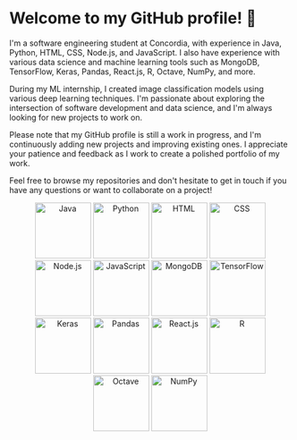 # Welcome to my GitHub profile! 👋

I'm a software engineering student at Concordia, with experience in Java, Python, HTML, CSS, Node.js, and JavaScript. I also have experience with various data science and machine learning tools such as MongoDB, TensorFlow, Keras, Pandas, React.js, R, Octave, NumPy, and more.

During my ML internship, I created image classification models using various deep learning techniques. I'm passionate about exploring the intersection of software development and data science, and I'm always looking for new projects to work on.

Please note that my GitHub profile is still a work in progress, and I'm continuously adding new projects and improving existing ones. I appreciate your patience and feedback as I work to create a polished portfolio of my work.

Feel free to browse my repositories and don't hesitate to get in touch if you have any questions or want to collaborate on a project!

<p align="center">
  <img src="[https://example.com/java.png](https://www.google.com/imgres?imgurl=https%3A%2F%2Fupload.wikimedia.org%2Fwikipedia%2Fen%2Fthumb%2F3%2F30%2FJava_programming_language_logo.svg%2F1200px-Java_programming_language_logo.svg.png&tbnid=6YsbFDSVEi3VJM&vet=12ahUKEwjHj_GO08v-AhWAE1kFHTsQDxsQMygAegUIARDgAQ..i&imgrefurl=https%3A%2F%2Fen.wikipedia.org%2Fwiki%2FJava_(programming_language)&docid=ty8cA0ylPEPayM&w=1200&h=2195&itg=1&q=java%20image&ved=2ahUKEwjHj_GO08v-AhWAE1kFHTsQDxsQMygAegUIARDgAQ)" alt="Java" width="100" height="100">
  <img src="[https://example.com/python.png](https://www.google.com/url?sa=i&url=https%3A%2F%2Fen.wikipedia.org%2Fwiki%2FPython_%2528programming_language%2529&psig=AOvVaw1AC4IFjEeAKHnyz6bWJO5o&ust=1682739498834000&source=images&cd=vfe&ved=0CBEQjRxqFwoTCJiHtqLTy_4CFQAAAAAdAAAAABAE)" alt="Python" width="100" height="100">
  <img src="[https://example.com/html.png](https://www.google.com/url?sa=i&url=https%3A%2F%2Fen.wikipedia.org%2Fwiki%2FHTML&psig=AOvVaw33L0LJNF_SPWdQbgonxuDN&ust=1682739515604000&source=images&cd=vfe&ved=0CBEQjRxqFwoTCPiQuqrTy_4CFQAAAAAdAAAAABAE)" alt="HTML" width="100" height="100">
  <img src="[https://example.com/css.png](https://www.google.com/url?sa=i&url=https%3A%2F%2Fen.wikipedia.org%2Fwiki%2FCSS&psig=AOvVaw0h3FDh_lINAZLL1mwDMaQM&ust=1682739534125000&source=images&cd=vfe&ved=0CBEQjRxqFwoTCICyobPTy_4CFQAAAAAdAAAAABAE)" alt="CSS" width="100" height="100">
  <img src="[https://example.com/nodejs.png](https://www.google.com/imgres?imgurl=https%3A%2F%2Fupload.wikimedia.org%2Fwikipedia%2Fcommons%2Fthumb%2Fd%2Fd9%2FNode.js_logo.svg%2F1200px-Node.js_logo.svg.png&tbnid=p4KPvBjdVQRk5M&vet=12ahUKEwj_48O708v-AhUDFFkFHRAwC10QMygAegUIARDBAQ..i&imgrefurl=https%3A%2F%2Fen.wikipedia.org%2Fwiki%2FNode.js&docid=r3FvjQMmVeiXMM&w=1200&h=734&q=node%20js%20wiki&ved=2ahUKEwj_48O708v-AhUDFFkFHRAwC10QMygAegUIARDBAQ)" alt="Node.js" width="100" height="100">
  <img src="[https://example.com/javascript.png](https://www.google.com/url?sa=i&url=https%3A%2F%2Fsimple.wikipedia.org%2Fwiki%2FJavaScript&psig=AOvVaw19P7Ou3UfT2-apnAL8tcv6&ust=1682739575054000&source=images&cd=vfe&ved=0CBEQjRxqFwoTCPio28bTy_4CFQAAAAAdAAAAABAE)" alt="JavaScript" width="100" height="100">
  <img src="[https://example.com/mongodb.png](https://www.google.com/url?sa=i&url=https%3A%2F%2Fen.wikipedia.org%2Fwiki%2FFile%3AMongoDB_Logo.svg&psig=AOvVaw3a8kjFlvGpExnZagRED-b8&ust=1682739599695000&source=images&cd=vfe&ved=0CBEQjRxqFwoTCJCYutLTy_4CFQAAAAAdAAAAABAE)" alt="MongoDB" width="100" height="100">
  <img src="[https://example.com/tensorflow.png](https://www.google.com/url?sa=i&url=https%3A%2F%2Fen.wikipedia.org%2Fwiki%2FTensorFlow&psig=AOvVaw1hLBJZSYD-pkoI0s-dhW4k&ust=1682739614452000&source=images&cd=vfe&ved=0CBEQjRxqFwoTCID5vtnTy_4CFQAAAAAdAAAAABAE)" alt="TensorFlow" width="100" height="100">
  <img src="[https://example.com/keras.png](https://www.google.com/url?sa=i&url=https%3A%2F%2Fkeras.io%2F&psig=AOvVaw28Z9qj6NCTRmpukOB0HteU&ust=1682739629779000&source=images&cd=vfe&ved=0CBEQjRxqFwoTCKDq4uDTy_4CFQAAAAAdAAAAABAE)" alt="Keras" width="100" height="100">
  <img src="https://example.com/pandas.png" alt="Pandas" width="100" height="100">
  <img src="[https://example.com/reactjs.png](https://www.google.com/url?sa=i&url=https%3A%2F%2Fen.wikipedia.org%2Fwiki%2FReact_%2528software%2529&psig=AOvVaw1WoztjDvNHGmH6Wx18xCHb&ust=1682739669749000&source=images&cd=vfe&ved=0CBEQjRxqFwoTCJjK-vPTy_4CFQAAAAAdAAAAABAE)" alt="React.js" width="100" height="100">
  <img src="[https://example.com/r.png](https://www.google.com/url?sa=i&url=https%3A%2F%2Fen.wikipedia.org%2Fwiki%2FR_%2528programming_language%2529&psig=AOvVaw2m7BGjd1rQ541dp1FEb8tT&ust=1682739689156000&source=images&cd=vfe&ved=0CBEQjRxqFwoTCNCMpf3Ty_4CFQAAAAAdAAAAABAE)" alt="R" width="100" height="100">
  <img src="https://example.com/octave.png" alt="Octave" width="100" height="100">
  <img src="https://example.com/numpy.png" alt="NumPy" width="100" height="100">
</p>
